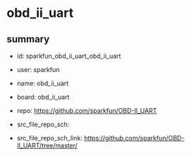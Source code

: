 # obd_ii_uart
 
## summary 
* id: sparkfun_obd_ii_uart_obd_ii_uart
* user: sparkfun
* name: obd_ii_uart
* board: obd_ii_uart
* repo: https://github.com/sparkfun/OBD-II_UART



* src_file_repo_sch: 
* src_file_repo_sch_link: https://github.com/sparkfun/OBD-II_UART/tree/master/






